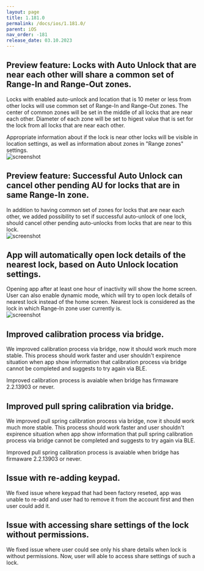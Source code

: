 ```yaml
---
layout: page
title: 1.181.0
permalink: /docs/ios/1.181.0/
parent: iOS
nav_order: -181
release_date: 03.10.2023
---
```


## Preview feature: Locks with Auto Unlock that are near each other will share a common set of Range-In and Range-Out zones.
Locks with enabled auto-unlock and location that is 10 meter or less from other locks will use common set of Range-In and Range-Out zones.
The center of common zones will be set in the middle of all locks that are near each other. Diameter of each zone will be set to higest value that is set for the lock from all locks that are near each other.

Appropriate information about if the lock is near other locks will be visible in location settings, as well as information about zones in "Range zones" settings.\
![screenshot](/tedee-release-notes/docs/ios/assets/1.181.0-multiple-locks-zone.png)

## Preview feature: Successful Auto Unlock can cancel other pending AU for locks that are in same Range-In zone.
In addition to having common set of zones for locks that are near each other, we added possibility to set if successful auto-unlock of one lock, should cancel other pending auto-unlocks from locks that are near to this lock.\
![screenshot](/tedee-release-notes/docs/ios/assets/1.181.0-cancel-other-au.png)

## App will automatically open lock details of the nearest lock, based on Auto Unlock location settings.
Opening app after at least one hour of inactivity will show the home screen. User can also enable dynamic mode, which will try to open lock details of nearest lock instead of the home screen. Nearest lock is considered as the lock in which Range-In zone user currently is.\
![screenshot](/tedee-release-notes/docs/ios/assets/1.181.0-dynamic-mode.png)


## Improved calibration process via bridge.
We improved calibration process via bridge, now it should work much more stable. This process should work faster and user shouldn't expirence situation when app show information that calibration process via bridge cannot be completed and suggests to try again via BLE.

Improved calibration process is avaiable when bridge has firmaware 2.2.13903 or never.

## Improved pull spring calibration via bridge.
We improved pull spring calibration process via bridge, now it should work much more stable. This process should work faster and user shouldn't expirence situation when app show information that pull spring calibration process via bridge cannot be completed and suggests to try again via BLE.

Improved pull spring calibration process is avaiable when bridge has firmaware 2.2.13903 or never.

## Issue with re-adding keypad.
We fixed issue where keypad that had been factory reseted, app was unable to re-add and user had to remove it from the account first and then user could add it.

## Issue with accessing share settings of the lock without permissions.
We fixed issue where user could see only his share details when lock is without permissions. Now, user will able to access share settings of such a lock.
